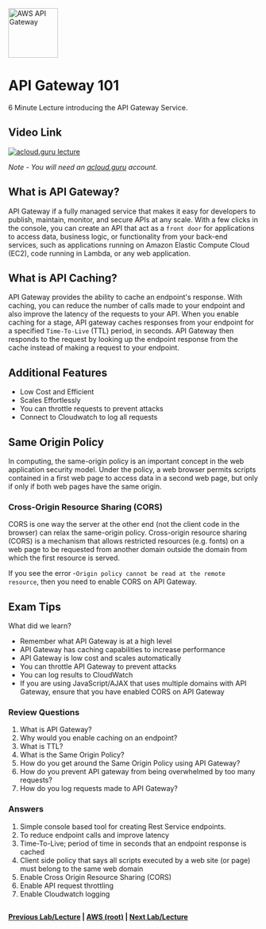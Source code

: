 <img src="https://i.imgur.com/65Y0F0D.png" height="100" title="AWS API Gateway" />


API Gateway 101
======

6 Minute Lecture introducing the API Gateway Service. 
 
  
## Video Link

[![acloud.guru lecture](https://i.imgur.com/gT980yr.png)](https://acloud.guru/course/aws-certified-solutions-architect-associate/learn/application-services/343d938e-b248-e8a9-f6fd-6bc9c4600340/watch)

*Note - You will need an [acloud.guru](acloud.guru) account.*


## What is API Gateway?

API Gateway if a fully managed service that makes it easy for developers to publish, maintain, monitor, and secure
APIs at any scale. With a few clicks in the console, you can create an API that act as a `front door` for applications
to access data, business logic, or functionality from your back-end services, such as applications running on
Amazon Elastic Compute Cloud (EC2), code running in Lambda, or any web application.


## What is API Caching?

API Gateway provides the ability to cache an endpoint's response. With caching, you can reduce the number of calls made
to your endpoint and also improve the latency of the requests to your API. When you enable caching for a stage, API 
gateway caches responses from your endpoint for a specified `Time-To-Live` (TTL) period, in seconds. API Gateway then
responds to the request by looking up the endpoint response from the cache instead of making a request to your endpoint.


## Additional Features

* Low Cost and Efficient
* Scales Effortlessly
* You can throttle requests to prevent attacks
* Connect to Cloudwatch to log all requests


## Same Origin Policy

In computing, the same-origin policy is an important concept in the web application security model. Under the policy,
a web browser permits scripts contained in a first web page to access data in a second web page, but only if only if
both web pages have the same origin.


### Cross-Origin Resource Sharing (CORS)

CORS is one way the server at the other end (not the client code in the browser) can relax the same-origin policy.
Cross-origin resource sharing (CORS) is a mechanism that allows restricted resources (e.g. fonts) on a web page
to be requested from another domain outside the domain from which the first resource is served. 

If you see the error -`Origin policy cannot be read at the remote resource`, then you need to enable CORS on 
API Gateway.


## Exam Tips

What did we learn?

* Remember what API Gateway is at a high level
* API Gateway has caching capabilities to increase performance
* API Gateway is low cost and scales automatically
* You can throttle API Gateway to prevent attacks
* You can log results to CloudWatch
* If you are using JavaScript/AJAX that uses multiple domains with API Gateway, ensure that you have enabled CORS on
  API Gateway
    
         
### Review Questions

1.  What is API Gateway?
2.  Why would you enable caching on an endpoint?
3.  What is TTL?
4.  What is the Same Origin Policy?
5.  How do you get around the Same Origin Policy using API Gateway?
6.  How do you prevent API gateway from being overwhelmed by too many requests? 
7.  How do you log requests made to API Gateway?
    

### Answers

1.  Simple console based tool for creating Rest Service endpoints. 
2.  To reduce endpoint calls and improve latency
3.  Time-To-Live; period of time in seconds that an endpoint response is cached
4.  Client side policy that says all scripts executed by a web site (or page) must belong to the same web domain
5.  Enable Cross Origin Resource Sharing (CORS)
6.  Enable API request throttling
7.  Enable Cloudwatch logging

 
## 

**[Previous Lab/Lecture](apps-elastic-transcoder-101.md) | [AWS (root)](../readme.adoc) | [Next Lab/Lecture](apps-kinesis-101.md)**
